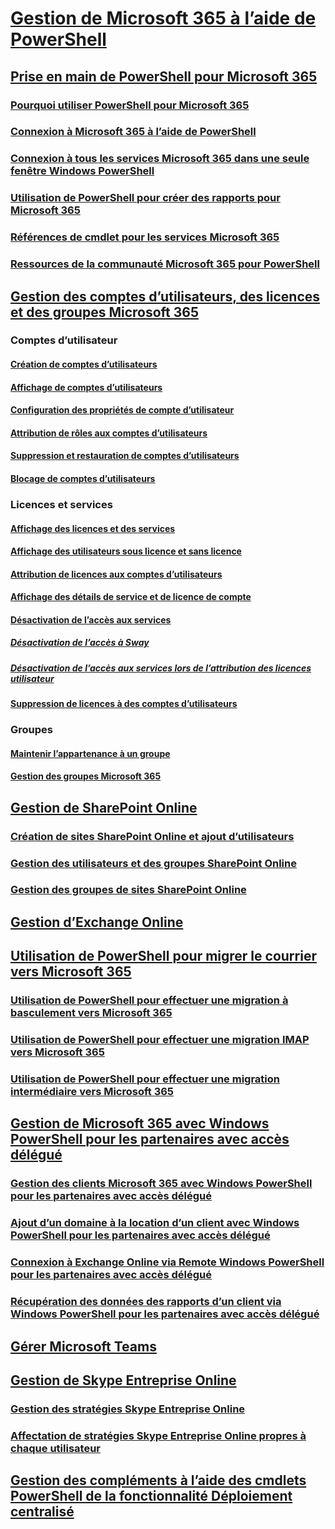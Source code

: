
# [Gestion de Microsoft 365 à l’aide de PowerShell](/microsoft-365/enterprise/manage-microsoft-365-with-microsoft-365-powershell)
## [Prise en main de PowerShell pour Microsoft 365](/microsoft-365/enterprise/getting-started-with-microsoft-365-powershell)
### [Pourquoi utiliser PowerShell pour Microsoft 365](/microsoft-365/enterprise/why-you-need-to-use-microsoft-365-powershell)
### [Connexion à Microsoft 365 à l’aide de PowerShell](/microsoft-365/enterprise/connect-to-microsoft-365-powershell)
### [Connexion à tous les services Microsoft 365 dans une seule fenêtre Windows PowerShell](/microsoft-365/enterprise/connect-to-all-microsoft-365-services-in-a-single-windows-powershell-window)
### [Utilisation de PowerShell pour créer des rapports pour Microsoft 365](/microsoft-365/enterprise/use-windows-powershell-to-create-reports-in-microsoft-365)
### [Références de cmdlet pour les services Microsoft 365](/microsoft-365/enterprise/cmdlet-references-for-microsoft-365-services)
### [Ressources de la communauté Microsoft 365 pour PowerShell](/microsoft-365/enterprise/microsoft-365-powershell-community-resources)

## [Gestion des comptes d’utilisateurs, des licences et des groupes Microsoft 365](/microsoft-365/enterprise/manage-user-accounts-and-licenses-with-microsoft-365-powershell)

### Comptes d’utilisateur
#### [Création de comptes d’utilisateurs](/microsoft-365/enterprise/create-user-accounts-with-microsoft-365-powershell)
#### [Affichage de comptes d’utilisateurs](/microsoft-365/enterprise/view-user-accounts-with-microsoft-365-powershell)
#### [Configuration des propriétés de compte d’utilisateur](/microsoft-365/enterprise/configure-user-account-properties-with-microsoft-365-powershell)
#### [Attribution de rôles aux comptes d’utilisateurs](/microsoft-365/enterprise/assign-roles-to-user-accounts-with-microsoft-365-powershell)
#### [Suppression et restauration de comptes d’utilisateurs](/microsoft-365/enterprise/delete-and-restore-user-accounts-with-microsoft-365-powershell)
#### [Blocage de comptes d’utilisateurs](/microsoft-365/enterprise/block-user-accounts-with-microsoft-365-powershell)

### Licences et services
#### [Affichage des licences et des services](/microsoft-365/enterprise/view-licenses-and-services-with-microsoft-365-powershell)
#### [Affichage des utilisateurs sous licence et sans licence](/microsoft-365/enterprise/view-licensed-and-unlicensed-users-with-microsoft-365-powershell)
#### [Attribution de licences aux comptes d’utilisateurs](/microsoft-365/enterprise/assign-licenses-to-user-accounts-with-microsoft-365-powershell)
#### [Affichage des détails de service et de licence de compte](/microsoft-365/enterprise/view-account-license-and-service-details-with-microsoft-365-powershell)
#### [Désactivation de l’accès aux services](/microsoft-365/enterprise/disable-access-to-services-with-microsoft-365-powershell)
##### [Désactivation de l’accès à Sway](/microsoft-365/enterprise/disable-access-to-sway-with-microsoft-365-powershell)
##### [Désactivation de l’accès aux services lors de l’attribution des licences utilisateur](/microsoft-365/enterprise/disable-access-to-services-while-assigning-user-licenses)
#### [Suppression de licences à des comptes d’utilisateurs](/microsoft-365/enterprise/remove-licenses-from-user-accounts-with-microsoft-365-powershell)

### Groupes
#### [Maintenir l’appartenance à un groupe](/microsoft-365/enterprise/maintain-group-membership-with-microsoft-365-powershell)
#### [Gestion des groupes Microsoft 365](/microsoft-365/enterprise/manage-microsoft-365-groups-with-powershell)

## [Gestion de SharePoint Online](/microsoft-365/enterprise/manage-sharepoint-online-with-microsoft-365-powershell)
### [Création de sites SharePoint Online et ajout d’utilisateurs](/microsoft-365/enterprise/create-sharepoint-sites-and-add-users-with-powershell)
### [Gestion des utilisateurs et des groupes SharePoint Online](/microsoft-365/enterprise/manage-sharepoint-users-and-groups-with-powershell)
### [Gestion des groupes de sites SharePoint Online](/microsoft-365/enterprise/manage-sharepoint-site-groups-with-powershell)
## [Gestion d’Exchange Online](/powershell/exchange/connect-to-exchange-online-powershell)
## [Utilisation de PowerShell pour migrer le courrier vers Microsoft 365](/microsoft-365/enterprise/use-powershell-for-email-migration-to-microsoft-365)
### [Utilisation de PowerShell pour effectuer une migration à basculement vers Microsoft 365](/microsoft-365/enterprise/use-powershell-to-perform-a-cutover-migration-to-microsoft-365)
### [Utilisation de PowerShell pour effectuer une migration IMAP vers Microsoft 365](/microsoft-365/enterprise/use-powershell-to-perform-an-imap-migration-to-microsoft-365)
### [Utilisation de PowerShell pour effectuer une migration intermédiaire vers Microsoft 365](/microsoft-365/enterprise/use-powershell-to-perform-a-staged-migration-to-microsoft-365)
## [Gestion de Microsoft 365 avec Windows PowerShell pour les partenaires avec accès délégué](/microsoft-365/enterprise/manage-microsoft-365-with-windows-powershell-for-delegated-access-permissions-dap-p)
### [Gestion des clients Microsoft 365 avec Windows PowerShell pour les partenaires avec accès délégué](/microsoft-365/enterprise/manage-microsoft-365-tenants-with-windows-powershell-for-delegated-access-permissio)
### [Ajout d’un domaine à la location d’un client avec Windows PowerShell pour les partenaires avec accès délégué](/microsoft-365/enterprise/add-a-domain-to-a-client-tenancy-with-windows-powershell-for-delegated-access-pe)
### [Connexion à Exchange Online via Remote Windows PowerShell pour les partenaires avec accès délégué](/powershell/exchange/connect-to-exchange-online-powershell)
### [Récupération des données des rapports d’un client via Windows PowerShell pour les partenaires avec accès délégué](/microsoft-365/enterprise/retrieve-customer-tenant-reporting-data-with-windows-powershell-for-delegated-ac)
## [Gérer Microsoft Teams](/microsoftteams/teams-powershell-install)
## [Gestion de Skype Entreprise Online](/microsoft-365/enterprise/manage-skype-for-business-online-with-microsoft-365-powershell)
### [Gestion des stratégies Skype Entreprise Online](/microsoft-365/enterprise/manage-skype-for-business-online-policies-with-microsoft-365-powershell)
### [Affectation de stratégies Skype Entreprise Online propres à chaque utilisateur](/microsoft-365/enterprise/assign-per-user-skype-for-business-online-policies-with-microsoft-365-powershell)
## [Gestion des compléments à l’aide des cmdlets PowerShell de la fonctionnalité Déploiement centralisé](/microsoft-365/enterprise/use-the-centralized-deployment-powershell-cmdlets-to-manage-add-ins)